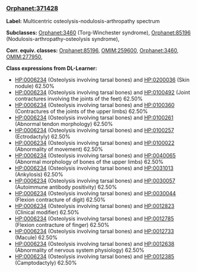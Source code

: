 
### [Orphanet:371428](http://www.orpha.net/ORDO/Orphanet_371428)
**Label:** Multicentric osteolysis-nodulosis-arthropathy spectrum

**Subclasses:** [Orphanet:3460](http://www.orpha.net/ORDO/Orphanet_3460) (Torg-Winchester syndrome), [Orphanet:85196](http://www.orpha.net/ORDO/Orphanet_85196) (Nodulosis-arthropathy-osteolysis syndrome), 

**Corr. equiv. classes:** [Orphanet:85196](http://www.orpha.net/ORDO/Orphanet_85196), [OMIM:259600](http://purl.obolibrary.org/obo/OMIM_259600), [Orphanet:3460](http://www.orpha.net/ORDO/Orphanet_3460), [OMIM:277950](http://purl.obolibrary.org/obo/OMIM_277950), 

**Class expressions from DL-Learner:**

- [HP:0006234](http://purl.obolibrary.org/obo/HP_0006234) (Osteolysis involving tarsal bones) and [HP:0200036](http://purl.obolibrary.org/obo/HP_0200036) (Skin nodule) 62.50%
- [HP:0006234](http://purl.obolibrary.org/obo/HP_0006234) (Osteolysis involving tarsal bones) and [HP:0100492](http://purl.obolibrary.org/obo/HP_0100492) (Joint contractures involving the joints of the feet) 62.50%
- [HP:0006234](http://purl.obolibrary.org/obo/HP_0006234) (Osteolysis involving tarsal bones) and [HP:0100360](http://purl.obolibrary.org/obo/HP_0100360) (Contractures of the joints of the upper limbs) 62.50%
- [HP:0006234](http://purl.obolibrary.org/obo/HP_0006234) (Osteolysis involving tarsal bones) and [HP:0100261](http://purl.obolibrary.org/obo/HP_0100261) (Abnormal tendon morphology) 62.50%
- [HP:0006234](http://purl.obolibrary.org/obo/HP_0006234) (Osteolysis involving tarsal bones) and [HP:0100257](http://purl.obolibrary.org/obo/HP_0100257) (Ectrodactyly) 62.50%
- [HP:0006234](http://purl.obolibrary.org/obo/HP_0006234) (Osteolysis involving tarsal bones) and [HP:0100022](http://purl.obolibrary.org/obo/HP_0100022) (Abnormality of movement) 62.50%
- [HP:0006234](http://purl.obolibrary.org/obo/HP_0006234) (Osteolysis involving tarsal bones) and [HP:0040065](http://purl.obolibrary.org/obo/HP_0040065) (Abnormal morphology of bones of the upper limbs) 62.50%
- [HP:0006234](http://purl.obolibrary.org/obo/HP_0006234) (Osteolysis involving tarsal bones) and [HP:0031013](http://purl.obolibrary.org/obo/HP_0031013) (Ankylosis) 62.50%
- [HP:0006234](http://purl.obolibrary.org/obo/HP_0006234) (Osteolysis involving tarsal bones) and [HP:0030057](http://purl.obolibrary.org/obo/HP_0030057) (Autoimmune antibody positivity) 62.50%
- [HP:0006234](http://purl.obolibrary.org/obo/HP_0006234) (Osteolysis involving tarsal bones) and [HP:0030044](http://purl.obolibrary.org/obo/HP_0030044) (Flexion contracture of digit) 62.50%
- [HP:0006234](http://purl.obolibrary.org/obo/HP_0006234) (Osteolysis involving tarsal bones) and [HP:0012823](http://purl.obolibrary.org/obo/HP_0012823) (Clinical modifier) 62.50%
- [HP:0006234](http://purl.obolibrary.org/obo/HP_0006234) (Osteolysis involving tarsal bones) and [HP:0012785](http://purl.obolibrary.org/obo/HP_0012785) (Flexion contracture of finger) 62.50%
- [HP:0006234](http://purl.obolibrary.org/obo/HP_0006234) (Osteolysis involving tarsal bones) and [HP:0012733](http://purl.obolibrary.org/obo/HP_0012733) (Macule) 62.50%
- [HP:0006234](http://purl.obolibrary.org/obo/HP_0006234) (Osteolysis involving tarsal bones) and [HP:0012638](http://purl.obolibrary.org/obo/HP_0012638) (Abnormality of nervous system physiology) 62.50%
- [HP:0006234](http://purl.obolibrary.org/obo/HP_0006234) (Osteolysis involving tarsal bones) and [HP:0012385](http://purl.obolibrary.org/obo/HP_0012385) (Camptodactyly) 62.50%


